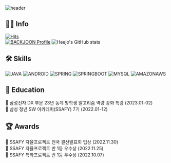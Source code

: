 ![header](https://capsule-render.vercel.app/api?type=slice&color=6:A0E183,60:FF9934&text=HEEJO%20n%20JOY&rotate=8&fontAlign=80&fontSize=35&fontColor=FFFFFF&fontAlignY=44)

## 👨‍💻 Info
<!-- ## 🙋‍♂️ Hello! -->

[![Hits](https://hits.seeyoufarm.com/api/count/incr/badge.svg?url=https%3A%2F%2Fgithub.com%2Fjoy96817%2F&count_bg=%2379C83D&title_bg=%23555555&icon=github.svg&icon_color=%23E7E7E7&title=Github&edge_flat=false)](https://hits.seeyoufarm.com)<br/>
[![BACKJOON Profile](http://mazassumnida.wtf/api/v2/generate_badge?boj=heejo198)](https://solved.ac/heejo198)
![Heejo's GitHub stats](https://github-readme-stats.vercel.app/api?username=heejo-n-joy&show_icons=true&theme=flag-india)


## 🛠️ Skills
![JAVA](https://img.shields.io/badge/java-007396?style=for-the-badge&logo=java&logoColor=white)
![ANDROID](https://img.shields.io/badge/Android-3DDC84?style=for-the-badge&logo=Android&logoColor=white)
![SPRING](https://img.shields.io/badge/spring-6DB33F?style=for-the-badge&logo=spring&logoColor=white)
![SPRINGBOOT](https://img.shields.io/badge/springboot-6DB33F?style=for-the-badge&logo=springboot&logoColor=white)
![MYSQL](https://img.shields.io/badge/mysql-4479A1?style=for-the-badge&logo=mysql&logoColor=white)
![AMAZONAWS](https://img.shields.io/badge/amazonaws-232F3E?style=for-the-badge&logo=amazonaws&logoColor=white)

## 📖 Education
📕 삼성전자 DX 부문 23년 동계 방학생 알고리즘 역량 강화 특강 (2023.01-02) <br/>
📗 삼성 청년 SW 아카데미(SSAFY) 7기 (2022.01-12) <br/>


## 🏆 Awards
🏅 SSAFY 자율프로젝트 전국 결선발표회 입상 (2022.11.30)<br/>
🏅 SSAFY 자율프로젝트 반 1등 우수상 (2022.11.25)<br/>
🏅 SSAFY 특화프로젝트 반 1등 우수상 (2022.10.07)<br/>
